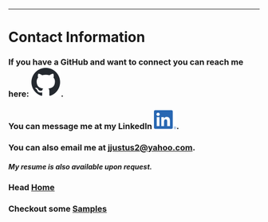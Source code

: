 ---
# Contact Information

### If you have a GitHub and want to connect you can reach me here: [![Github](assets/images/github-mark.png)](https://github.com/jdjustus94).
### You can message me at my LinkedIn [![LinkedIn](assets/images/LI-In-Bug.png)](https://www.linkedin.com/in/joshua-justus/).


### You can also email me at jjustus2@yahoo.com.

##### My resume is also available upon request.


### Head [Home](./README.md)
### Checkout some [Samples](./samples.md)
